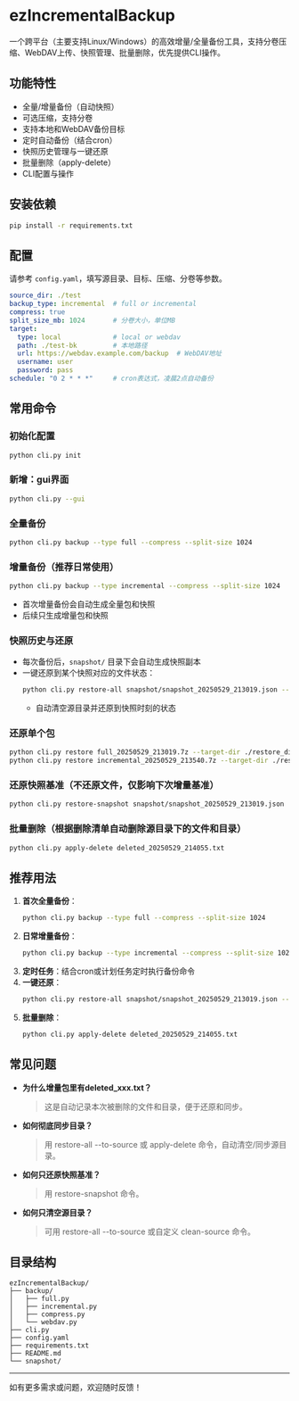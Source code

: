 # ezIncrementalBackup

一个跨平台（主要支持Linux/Windows）的高效增量/全量备份工具，支持分卷压缩、WebDAV上传、快照管理、批量删除，优先提供CLI操作。

## 功能特性
- 全量/增量备份（自动快照）
- 可选压缩，支持分卷
- 支持本地和WebDAV备份目标
- 定时自动备份（结合cron）
- 快照历史管理与一键还原
- 批量删除（apply-delete）
- CLI配置与操作

## 安装依赖
```bash
pip install -r requirements.txt
```

## 配置
请参考 `config.yaml`，填写源目录、目标、压缩、分卷等参数。

```yaml
source_dir: ./test
backup_type: incremental  # full or incremental
compress: true
split_size_mb: 1024       # 分卷大小，单位MB
target:
  type: local             # local or webdav
  path: ./test-bk         # 本地路径
  url: https://webdav.example.com/backup  # WebDAV地址
  username: user
  password: pass
schedule: "0 2 * * *"     # cron表达式，凌晨2点自动备份
```

## 常用命令

### 初始化配置
```bash
python cli.py init
```
### 新增：gui界面
```bash
python cli.py --gui
```
### 全量备份
```bash
python cli.py backup --type full --compress --split-size 1024
```

### 增量备份（推荐日常使用）
```bash
python cli.py backup --type incremental --compress --split-size 1024
```
- 首次增量备份会自动生成全量包和快照
- 后续只生成增量包和快照

### 快照历史与还原
- 每次备份后，`snapshot/` 目录下会自动生成快照副本
- 一键还原到某个快照对应的文件状态：
  ```bash
  python cli.py restore-all snapshot/snapshot_20250529_213019.json --to-source
  ```
  - 自动清空源目录并还原到快照时刻的状态

### 还原单个包
```bash
python cli.py restore full_20250529_213019.7z --target-dir ./restore_dir
python cli.py restore incremental_20250529_213540.7z --target-dir ./restore_dir
```

### 还原快照基准（不还原文件，仅影响下次增量基准）
```bash
python cli.py restore-snapshot snapshot/snapshot_20250529_213019.json
```

### 批量删除（根据删除清单自动删除源目录下的文件和目录）
```bash
python cli.py apply-delete deleted_20250529_214055.txt
```

## 推荐用法
1. **首次全量备份**：
   ```bash
   python cli.py backup --type full --compress --split-size 1024
   ```
2. **日常增量备份**：
   ```bash
   python cli.py backup --type incremental --compress --split-size 1024
   ```
3. **定时任务**：结合cron或计划任务定时执行备份命令
4. **一键还原**：
   ```bash
   python cli.py restore-all snapshot/snapshot_20250529_213019.json --to-source
   ```
5. **批量删除**：
   ```bash
   python cli.py apply-delete deleted_20250529_214055.txt
   ```

## 常见问题
- **为什么增量包里有deleted_xxx.txt？**
  > 这是自动记录本次被删除的文件和目录，便于还原和同步。
- **如何彻底同步目录？**
  > 用 restore-all --to-source 或 apply-delete 命令，自动清空/同步源目录。
- **如何只还原快照基准？**
  > 用 restore-snapshot 命令。
- **如何只清空源目录？**
  > 可用 restore-all --to-source 或自定义 clean-source 命令。

## 目录结构
```
ezIncrementalBackup/
├── backup/
│   ├── full.py
│   ├── incremental.py
│   ├── compress.py
│   └── webdav.py
├── cli.py
├── config.yaml
├── requirements.txt
├── README.md
└── snapshot/
```

---
如有更多需求或问题，欢迎随时反馈！ 
